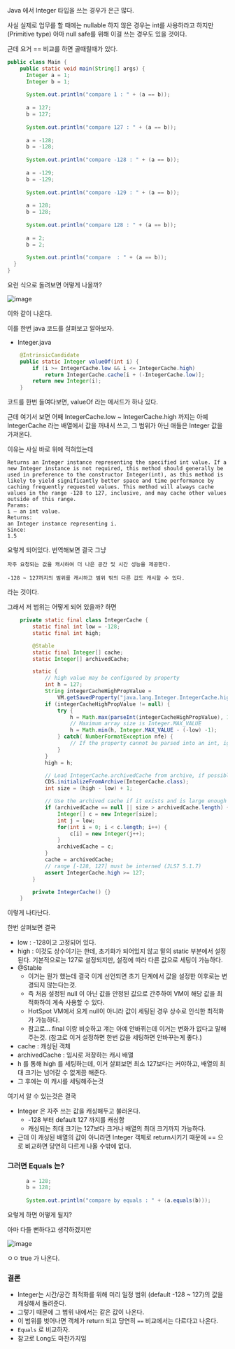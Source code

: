 Java 에서 Integer 타입을 쓰는 경우가 은근 많다.

사실 실제로 업무를 할 때에는 nullable 하지 않은 경우는 int를 사용하라고 하지만(Primitive type) 아마 null safe를 위해 이걸 쓰는 경우도 있을 것이다.

근데 요거 == 비교를 하면 골때릴때가 있다.

```java
public class Main {
	public static void main(String[] args) {
	  Integer a = 1;
	  Integer b = 1;
	  
	  System.out.println("compare 1 : " + (a == b));
	  
	  a = 127;
	  b = 127;
	  
	  System.out.println("compare 127 : " + (a == b));
	  
	  a = -128;
	  b = -128;
	  
	  System.out.println("compare -128 : " + (a == b));
	  
	  a = -129;
	  b = -129;
	  
	  System.out.println("compare -129 : " + (a == b));
	  
	  a = 128;
	  b = 128;
	  
	  System.out.println("compare 128 : " + (a == b));
	  
	  a = 2;
	  b = 2;
	  
	  System.out.println("compare  : " + (a == b));
  }
}
```

요런 식으로 돌려보면 어떻게 나올까?

![image](https://github.com/user-attachments/assets/fa5e8113-8f94-4484-b1ef-62a873be92c5)

이와 같이 나온다.

이를 한번 java 코드를 살펴보고 알아보자.

- Integer.java

```java
    @IntrinsicCandidate
    public static Integer valueOf(int i) {
        if (i >= IntegerCache.low && i <= IntegerCache.high)
            return IntegerCache.cache[i + (-IntegerCache.low)];
        return new Integer(i);
    }
```

코드를 한번 들여다보면, valueOf 라는 메서드가 하나 있다.

근데 여기서 보면 어째 IntegerCache.low ~ IntegerCache.high 까지는 아예 IntegerCache 라는 배열에서 값을 꺼내서 쓰고, 그 범위가 아닌 애들은 Integer 값을 가져온다.

이유는 사실 바로 위에 적혀있는데

```
Returns an Integer instance representing the specified int value. If a new Integer instance is not required, this method should generally be used in preference to the constructor Integer(int), as this method is likely to yield significantly better space and time performance by caching frequently requested values. This method will always cache values in the range -128 to 127, inclusive, and may cache other values outside of this range.
Params:
i – an int value.
Returns:
an Integer instance representing i.
Since:
1.5
```

요렇게 되어있다. 번역해보면 결국 그냥

```
자주 요청되는 값을 캐시하여 더 나은 공간 및 시간 성능을 제공한다.

-128 ~ 127까지의 범위를 캐시하고 범위 밖의 다른 값도 캐시할 수 있다.
```

라는 것이다.

그래서 저 범위는 어떻게 되어 있을까? 하면

```java
    private static final class IntegerCache {
        static final int low = -128;
        static final int high;

        @Stable
        static final Integer[] cache;
        static Integer[] archivedCache;

        static {
            // high value may be configured by property
            int h = 127;
            String integerCacheHighPropValue =
                VM.getSavedProperty("java.lang.Integer.IntegerCache.high");
            if (integerCacheHighPropValue != null) {
                try {
                    h = Math.max(parseInt(integerCacheHighPropValue), 127);
                    // Maximum array size is Integer.MAX_VALUE
                    h = Math.min(h, Integer.MAX_VALUE - (-low) -1);
                } catch( NumberFormatException nfe) {
                    // If the property cannot be parsed into an int, ignore it.
                }
            }
            high = h;

            // Load IntegerCache.archivedCache from archive, if possible
            CDS.initializeFromArchive(IntegerCache.class);
            int size = (high - low) + 1;

            // Use the archived cache if it exists and is large enough
            if (archivedCache == null || size > archivedCache.length) {
                Integer[] c = new Integer[size];
                int j = low;
                for(int i = 0; i < c.length; i++) {
                    c[i] = new Integer(j++);
                }
                archivedCache = c;
            }
            cache = archivedCache;
            // range [-128, 127] must be interned (JLS7 5.1.7)
            assert IntegerCache.high >= 127;
        }

        private IntegerCache() {}
    }
```

이렇게 나타난다.

한번 살펴보면 결국

- low : -128이고 고정되어 있다.
- high : 이것도 상수이기는 한데, 초기화가 되어있지 않고 밑의 static 부분에서 설정된다. 기본적으로는 127로 설정되지만, 설정에 따라 다른 값으로 세팅이 가능하다.
- @Stable
    - 이거는 뭔가 했는데 결국 이게 선언되면 초기 단계에서 값을 설정한 이후로는 변경되지 않는다는것.
    - 즉 처음 설정된 null 이 아닌 값을 안정된 값으로 간주하여 VM이 해당 값을 최적화하여 계속 사용할 수 있다.
    - HotSpot VM에서 요게 null이 아니라 값이 세팅된 경우 상수로 인식한 최적화가 가능하다.
    - 참고로… final 이랑 비슷하고 걔는 아예 안바뀌는데 이거는 변화가 없다고 말해주는것. (참고로 이거 설정하면 한번 값을 세팅하면 안바꾸는게 좋다.)
- cache : 캐싱된 객체
- archivedCache : 임시로 저장하는 캐시 배열
- h 를 통해 high 를 세팅하는데, 이거 살펴보면 최소 127보다는 커야하고, 배열의 최대 크기는 넘어갈 수 없게끔 해준다.
- 그 후에는 이 캐시를 세팅해주는것

여기서 알 수 있는것은 결국

- Integer 은 자주 쓰는 값을 캐싱해두고 불러온다.
    - -128 부터 default 127 까지를 캐싱함
    - 캐싱되는 최대 크기는 127보다 크거나 배열의 최대 크기까지 가능하다.
- 근데 이 캐싱된 배열의 값이 아니라면 Integer 객체로 return시키기 때문에 == 으로 비교하면 당연히 다르게 나올 수밖에 없다.

### 그러면 Equals 는?

```java
	  a = 128;
	  b = 128;
	  
	  System.out.println("compare by equals : " + (a.equals(b)));
```

요렇게 하면 어떻게 될지?

아마 다들 뻔하다고 생각하겠지만

![image](https://github.com/user-attachments/assets/22c5c406-b803-42d4-86db-088081eefa5d)

ㅇㅇ true 가 나온다.

### 결론

- Integer는 시간/공간 최적화를 위해 미리 일정 범위 (default -128 ~ 127)의 값을 캐싱해서 돌려준다.
- 그렇기 때문에 그 범위 내에서는 같은 값이 나온다.
- 이 범위를 벗어나면 객체가 return 되고 당연히 `==` 비교에서는 다르다고 나온다.
- `Equals` 로 비교하자.
- 참고로 Long도 마찬가지임
